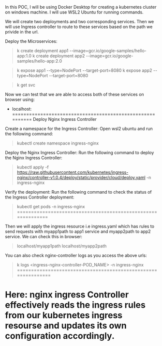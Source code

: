 In this POC, I will be using Docker Desktop for creating a kubernetes cluster on windows machine. I will use WSL2 Ubuntu for running commands.

We will create two deployments and two corresponding services. Then we will use Ingress controller to route to these services based on the path we privide in the url.

Deploy the Microservices:
>k create deployment app1 --image=gcr.io/google-samples/hello-app:1.0
>k create deployment app2 --image=gcr.io/google-samples/hello-app:2.0

> k expose app1 --type=NodePort --target-port=8080
> k expose app2 --type=NodePort --target-port=8080

> k get svc

Now we can test that we are able to access both of these services on browser using:
- localhost:<NodePort>
==========================================================
Deploy Nginx Ingress Controller

Create a namespace for the Ingress Controller: Open wsl2 ubuntu and run the following command:

>kubectl create namespace ingress-nginx

Deploy the Nginx Ingress Controller: Run the following command to deploy the Nginx Ingress Controller:

>kubectl apply -f https://raw.githubusercontent.com/kubernetes/ingress-nginx/controller-v1.0.4/deploy/static/provider/cloud/deploy.yaml -n ingress-nginx

Verify the deployment: Run the following command to check the status of the Ingress Controller deployment:

>kubectl get pods -n ingress-nginx
=============================================================

Then we will apply the ingress resource i.e ingress.yaml which has rules to send requests with myapp1path to app1 service and myapp2path to app2 service. We can check this in browser:
>localhost/myapp1path
>localhost/myapp2path

You can also check nginx-controller logs as you access the above urls:
>k logs <ingress-nginx-controller-POD_NAME> -n ingress-nginx
==============================================================

Here: nginx ingress Controller effectively reads the ingress rules from our kubernetes ingress resourse and updates its own configuration accordingly.
===============================================================

